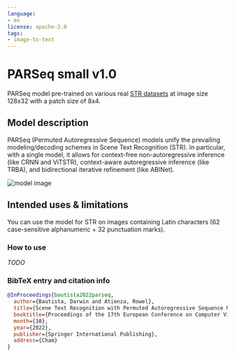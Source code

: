 ```yaml
---
language:
- en
license: apache-2.0
tags:
- image-to-text
---
```


# PARSeq small v1.0

PARSeq model pre-trained on various real [STR datasets](https://github.com/baudm/parseq/blob/main/Datasets.md) at image size 128x32 with a patch size of 8x4.

## Model description

PARSeq (Permuted Autoregressive Sequence) models unify the prevailing modeling/decoding schemes in Scene Text Recognition (STR). In particular, with a single model, it allows for context-free non-autoregressive inference (like CRNN and ViTSTR), context-aware autoregressive inference (like TRBA), and bidirectional iterative refinement (like ABINet).

![model image](https://github.com/baudm/parseq/raw/main/.github/system.png)

## Intended uses & limitations

You can use the model for STR on images containing Latin characters (62 case-sensitive alphanumeric + 32 punctuation marks).

### How to use

*TODO*

### BibTeX entry and citation info

```bibtex
@InProceedings{bautista2022parseq,
  author={Bautista, Darwin and Atienza, Rowel},
  title={Scene Text Recognition with Permuted Autoregressive Sequence Models},
  booktitle={Proceedings of the 17th European Conference on Computer Vision (ECCV)},
  month={10},
  year={2022},
  publisher={Springer International Publishing},
  address={Cham}
}
```
